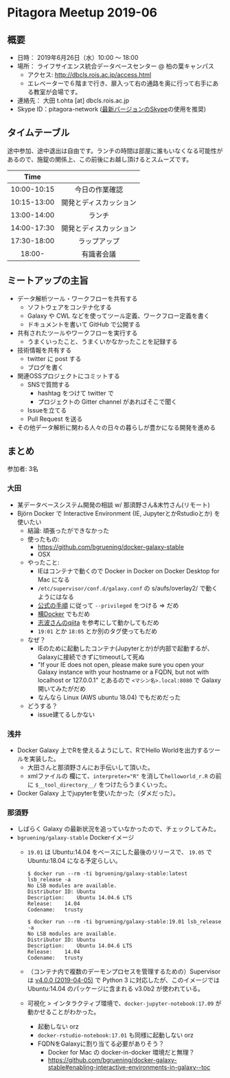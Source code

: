 # Pitagora Meetup 2019-06

## 概要

- 日時： 2019年6月26日（水）10:00 〜 18:00
- 場所： ライフサイエンス統合データベースセンター @ 柏の葉キャンパス
  - アクセス: http://dbcls.rois.ac.jp/access.html
  - エレベーターで６階まで行き、扉入って右の通路を奥に行って右手にある教室が会場です。
- 連絡先： 大田 t.ohta [at] dbcls.rois.ac.jp
- Skype ID：pitagora-network ([最新バージョンのSkype](http://www.skype.com/ja/)の使用を推奨)

## タイムテーブル

途中参加、途中退出は自由です。ランチの時間は部屋に誰もいなくなる可能性があるので、施錠の関係上、この前後にお越し頂けるとスムーズです。

|Time||
|:---:|:---:|
|10:00-10:15|今日の作業確認|
|10:15-13:00|開発とディスカッション|
|13:00-14:00|ランチ|
|14:00-17:30|開発とディスカッション|
|17:30-18:00|ラップアップ|
|18:00-|有識者会議|

## ミートアップの主旨

- データ解析ツール・ワークフローを共有する
  - ソフトウェアをコンテナ化する
  - Galaxy や CWL などを使ってツール定義、ワークフロー定義を書く
  - ドキュメントを書いて GitHub で公開する
- 共有されたツールやワークフローを実行する
  - うまくいったこと、うまくいかなかったことを記録する
- 技術情報を共有する
  - twitter に post する
  - ブログを書く
- 関連OSSプロジェクトにコミットする
  - SNSで質問する
    - hashtag をつけて twitter で
    - プロジェクトの Gitter channel があればそこで聞く
  - Issueを立てる
  - Pull Request を送る
- その他データ解析に関わる人々の日々の暮らしが豊かになる開発を進める

## まとめ

参加者: 3名

### 大田

- 某データベースシステム開発の相談 w/ 那須野さん&末竹さん(リモート)
- Björn Docker で Interactive Environment (IE, JupyterとかRstudioとか) を使いたい
  - 結論: 頑張ったができなかった
  - 使ったもの:
    - https://github.com/bgruening/docker-galaxy-stable
    - OSX
  - やったこと:
    - IEはコンテナで動くので Docker in Docker on Docker Desktop for Mac になる
    - `/etc/supervisor/conf.d/galaxy.conf` の s/aufs/overlay2/ で動くようにはなる
    - [公式の手順](https://github.com/bgruening/docker-galaxy-stable#Enabling-Interactive-Environments-in-Galaxy) に従って `--privileged` をつける => だめ
    - [横Docker](https://github.com/bgruening/docker-galaxy-stable#Using-Parent-docker) でもだめ
    - [志波さんのqiita](https://qiita.com/youyuh48/items/0745d8dad978bd819f94) を参考にして動かしてもだめ
    - `19:01` とか `18:05` とか別のタグ使ってもだめ
  - なぜ？
    - IEのために起動したコンテナ(Jupyterとか)が内部で起動するが、Galaxyに接続できずにtimeoutして死ぬ
    - "If your IE does not open, please make sure you open your Galaxy instance with your hostname or a FQDN, but not with localhost or 127.0.0.1" とあるので `<マシン名>.local:8080` で Galaxy 開いてみたがだめ
    - なんなら Linux (AWS ubuntu 18.04) でもだめだった
  - どうする？
    - issue建てるしかない


### 浅井

- Docker Galaxy 上でRを使えるようにして、RでHello Worldを出力するツールを実装した。
    - 大田さんと那須野さんにお手伝いして頂いた。
    - xmlファイルの <command> 欄にて、`interpreter="R"` を消して`helloworld_r.R` の前に `$__tool_directory__/` をつけたらうまくいった。
- Docker Galaxy 上でjupyterを使いたかった（ダメだった）。

### 那須野

- しばらく Galaxy の最新状況を追っていなかったので、チェックしてみた。
- `bgruening/galaxy-stable` Dockerイメージ
  - `19.01` は Ubuntu:14.04 をベースにした最後のリリースで、 `19.05` で Ubuntu:18.04 になる予定らしい。
    ```
    $ docker run --rm -ti bgruening/galaxy-stable:latest lsb_release -a
    No LSB modules are available.
    Distributor ID:	Ubuntu
    Description:	Ubuntu 14.04.6 LTS
    Release:	14.04
    Codename:	trusty

    $ docker run --rm -ti bgruening/galaxy-stable:19.01 lsb_release -a
    No LSB modules are available.
    Distributor ID:	Ubuntu
    Description:	Ubuntu 14.04.6 LTS
    Release:	14.04
    Codename:	trusty
    ```

  - （コンテナ内で複数のデーモンプロセスを管理するための）Supervisorは [v4.0.0 (2019-04-05)](https://github.com/Supervisor/supervisor/blob/master/CHANGES.rst#400-2019-04-05) で Python 3 に対応したが、このイメージでは Ubuntu:14.04 のパッケージに含まれる v3.0b2 が使われている。
  - 可視化 > インタラクティブ環境で、`docker-jupyter-notebook:17.09` が動かせることがわかった。
      - 起動しない orz
      - `docker-rstudio-notebook:17.01` も同様に起動しない orz
      - FQDNをGalaxyに割り当てる必要がありそう？
          - Docker for Mac の docker-in-docker 環境だと無理？
          - https://github.com/bgruening/docker-galaxy-stable#enabling-interactive-environments-in-galaxy--toc
